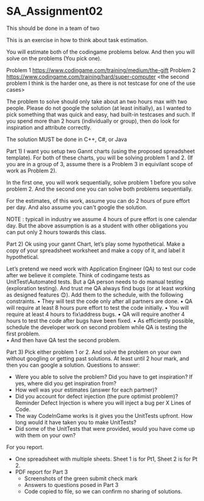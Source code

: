 # SA_Assignment02

This should be done in a team of two

This is an exercise in how to think about task estimation.  

You will estimate both of the codingame problems below.  And then you will solve on the problems (You pick one).

Problem 1
https://www.codingame.com/training/medium/the-gift 
Problem 2
https://www.codingame.com/training/hard/super-computer
<the second problem I think is the harder one, as there is not testcase for one of the use cases>

The problem to solve should only take about an two hours max with two people. Please do not google the solution (at least initially), as I wanted to pick something that was quick and easy, had built-in testcases and such.  If you spend more than 2 hours (individually or group), then do look for inspiration and attribute correctly.

The solution MUST be done in C++, C#, or Java

Part 1)
I want you setup two Gannt charts (using the proposed spreadsheet template).  For both of these charts, you will be solving problem 1 and 2.  (If you are in a group of 3, assume there is a Problem 3 in equivilant scope of work as Problem 2).

In the first one, you will work sequentially, solve problem 1 before you solve problem 2.  And the second one you can solve both problems sequentially.

For the estimates, of this work, assume you can do 2 hours of pure effort per day.  And also assume you can't google the solution.

NOTE : typicall in industry we assume 4 hours of pure effort is one calendar day. But the above assumption is as a student with other obligations you can put only 2 hours towards this class.

Part 2)
Ok using your gannt Chart, let’s play some hypothetical.  Make a copy of your spreadsheet worksheet and make a copy of it, and label it hypothetical.

Let’s pretend we need work with Application Engineer (QA) to test our code after we believe it complete.  Think of codingame tests as UnitTest\Automated tests.  But a QA person needs to do manual testing (exploration testing).  And trust me QA always find bugs (or at least working as designed features 😊).
Add them to the schedule, with the following constraints.
•	They will test the code only after all partners are done.
•	QA will require at least 8 hours pure effort to test the code initially.
•	You will require at least 4 hours to fix\address bugs.
•	QA will require another 4 hours to test the code after bugs have been fixed.
•	As efficiently possible, schedule the developer work on second problem while QA is testing the first problem.  
•	And then have QA test the second problem.

Part 3) 
Pick either problem 1 or 2.  And solve the problem on your own without googling or getting past solutions.  At least until 2 hour mark, and then you can google a solution.
Questions to answer:
* Were you able to solve the problem?  Did you have to get inspiration?  If yes, where did you get inspiration from?
* How well was your estimates (answer for each partner)?
* Did you account for defect injection (the pure optimist problem)?  Reminder Defect Injection is where you will inject a bug per X Lines of Code.
* The way CodeInGame works is it gives you the UnitTests upfront.  How long would it have taken you to make UnitTests?  
* Did some of the UnitTests that were provided, would you have come up with them on your own?

For you report.
* One spreadsheet with multiple sheets.  Sheet 1 is for Pt1, Sheet 2 is for Pt 2.
* PDF report for Part 3
  * Screenshots of the green submit check mark
  * Answers to questions posed in Part 3
  * Code copied to file, so we can confirm no sharing of solutions.
  
  

